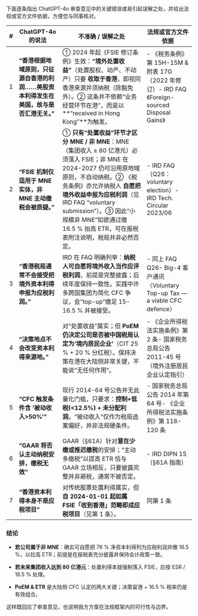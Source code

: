 下面逐条指出 ChatGPT-4o 审查意见中的关键错误或易引起误解之处，并给出法规或官方文件依据，方便您与同事核对。

|#|ChatGPT-4o 的说法|不准确 / 误解之处|法规或官方文件依据|
|---|---|---|---|
|1|**“香港根据地域原则，只征源自香港的利润……美股资本利得发生在美国，故与是否汇港无关。”**|① 2024 年起《FSIE 修订条例》生效：**“境外处置收益”**（处置股权、动产、不动产）只要 **收取于香港**，即视同香港来源并须纳税（除豁免外）。② 这条并不依赖“业务经营环节在港”，而是以**“received in Hong Kong”**为触发。|- 《税务条例》第 15H-15M & 附表 17G（2022 年修订）- IRD FAQ《Foreign-sourced Disposal Gains》|
|2|**“FSIE 机制仅适用于 MNE 实体，非 MNE 主动缴税会被质疑。”**|① **只有“处置收益”环节才区分 MNE / 非 MNE**：MNE（集团收入 ≥ 80 亿港元）必须落入 FSIE；非 MNE 在 2024-2027 仍可沿用原地域原则，不自动纳税。② 《税务条例》亦允许纳税人 **自愿把境外收益申报为应税利润**（见 IRD FAQ “voluntary submission”）。③ 因此“小规模非 MNE”如欲通过缴 16.5 % 抬高 ETR，可在报税表附注说明，税局并非必然否定。|- IRD FAQ（Q26：voluntary election）- IRD Tech. Circular 2023/06|
|3|**“香港税局通常不会接受把境外资本利得申报为应税利润。”**|IRD 在 FAQ 明确列举：**纳税人可自愿将境外收入当作应评税利润**，前提是完整披露；后续年度保持一致性。实践中许多跨国集团为简化 CFC 争议，会“top-up”缴足 15-16.5 % 并被接受。|- 同上 FAQ Q26- Big-4 客户通讯〈Voluntary Top-up Tax — a viable CFC defence〉|
|4|**“决策地点不会改变资本利得来源地。”**|对“处置收益”属实；但 **PoEM 仍决定公司是否被中国税局认定为‘境内居民企业’**（CIT 25 % + 20 % 分红税）。保持决策在港在大陆侧非常关键，不能说“无任何作用”。|- 《企业所得税法实施条例》第 2 条- 国家税务总局公告 2011-45 号（境外注册居民企业认定指引）|
|5|**“CFC 触发条件含 ‘被动收入>50%’”**|现行 2014-64 号公告并无此量化门槛，只要求：**控制+低税(<12.5%) + 未分配利润**。“被动收入”仅作为税局选案偏好，并非法规硬条件。|- 国家税务总局公告 2014 年第 64 号- 《企业所得税法实施条例》第 118-120 条|
|6|**“GAAR 将否认主动纳税安排，缴税无效”**|GAAR（§61A）针对**意在少缴或推迟缴税**的安排；“主动多缴税”以提高 ETR 恰与 GAAR 立场相反，只要披露完整并非避税，通常不被否定。|- IRD DIPN 15（§61A 指南）|
|7|**“香港资本利得本身不是应税项目”**|对传统股票处置利得属实，但 **自 2024-01-01 起如属 FSIE「收到香港」范畴即成应税项目**（见第 1 条）。|同第 1 条|

### 结论

- **若公司属于非 MNE**：确实可自愿把 76 % 净资本利得列为应税利润并缴 16.5 %，以拉高 ETR；前提是在报税表充分披露并保持会计政策一致。
    
- **若未来集团收入达到 80 亿港元**：处置利得本就强制落入 FSIE，应按 ESR / 16.5 % 处理。
    
- **PoEM & ETR** 是大陆侧 CFC 认定的两大关键；决策留港 + 16.5 % 税率仍是有效组合。
    

这样既回应了审查意见，也说明我方方案在法规框架内的可行性与边界。